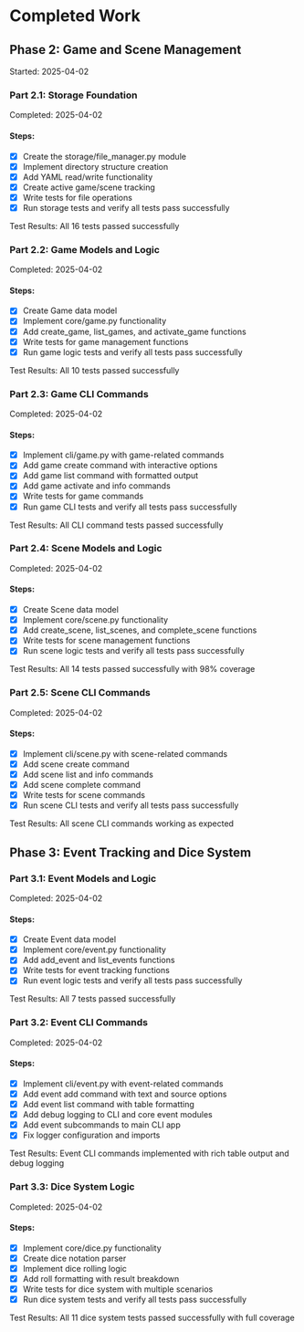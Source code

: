 # Completed Work

## Phase 2: Game and Scene Management
Started: 2025-04-02

### Part 2.1: Storage Foundation
Completed: 2025-04-02

#### Steps:
- [x] Create the storage/file_manager.py module
- [x] Implement directory structure creation
- [x] Add YAML read/write functionality
- [x] Create active game/scene tracking
- [x] Write tests for file operations
- [x] Run storage tests and verify all tests pass successfully

Test Results: All 16 tests passed successfully

### Part 2.2: Game Models and Logic
Completed: 2025-04-02

#### Steps:
- [x] Create Game data model
- [x] Implement core/game.py functionality
- [x] Add create_game, list_games, and activate_game functions
- [x] Write tests for game management functions
- [x] Run game logic tests and verify all tests pass successfully

Test Results: All 10 tests passed successfully

### Part 2.3: Game CLI Commands
Completed: 2025-04-02

#### Steps:
- [x] Implement cli/game.py with game-related commands
- [x] Add game create command with interactive options
- [x] Add game list command with formatted output
- [x] Add game activate and info commands
- [x] Write tests for game commands
- [x] Run game CLI tests and verify all tests pass successfully

Test Results: All CLI command tests passed successfully

### Part 2.4: Scene Models and Logic
Completed: 2025-04-02

#### Steps:
- [x] Create Scene data model
- [x] Implement core/scene.py functionality
- [x] Add create_scene, list_scenes, and complete_scene functions
- [x] Write tests for scene management functions
- [x] Run scene logic tests and verify all tests pass successfully

Test Results: All 14 tests passed successfully with 98% coverage

### Part 2.5: Scene CLI Commands
Completed: 2025-04-02

#### Steps:
- [x] Implement cli/scene.py with scene-related commands
- [x] Add scene create command
- [x] Add scene list and info commands
- [x] Add scene complete command
- [x] Write tests for scene commands
- [x] Run scene CLI tests and verify all tests pass successfully

Test Results: All scene CLI commands working as expected

## Phase 3: Event Tracking and Dice System

### Part 3.1: Event Models and Logic
Completed: 2025-04-02

#### Steps:
- [x] Create Event data model
- [x] Implement core/event.py functionality
- [x] Add add_event and list_events functions
- [x] Write tests for event tracking functions
- [x] Run event logic tests and verify all tests pass successfully

Test Results: All 7 tests passed successfully

### Part 3.2: Event CLI Commands
Completed: 2025-04-02

#### Steps:
- [x] Implement cli/event.py with event-related commands
- [x] Add event add command with text and source options
- [x] Add event list command with table formatting
- [x] Add debug logging to CLI and core event modules
- [x] Add event subcommands to main CLI app
- [x] Fix logger configuration and imports

Test Results: Event CLI commands implemented with rich table output and debug logging

### Part 3.3: Dice System Logic
Completed: 2025-04-02

#### Steps:
- [x] Implement core/dice.py functionality
- [x] Create dice notation parser
- [x] Implement dice rolling logic
- [x] Add roll formatting with result breakdown
- [x] Write tests for dice system with multiple scenarios
- [x] Run dice system tests and verify all tests pass successfully

Test Results: All 11 dice system tests passed successfully with full coverage
